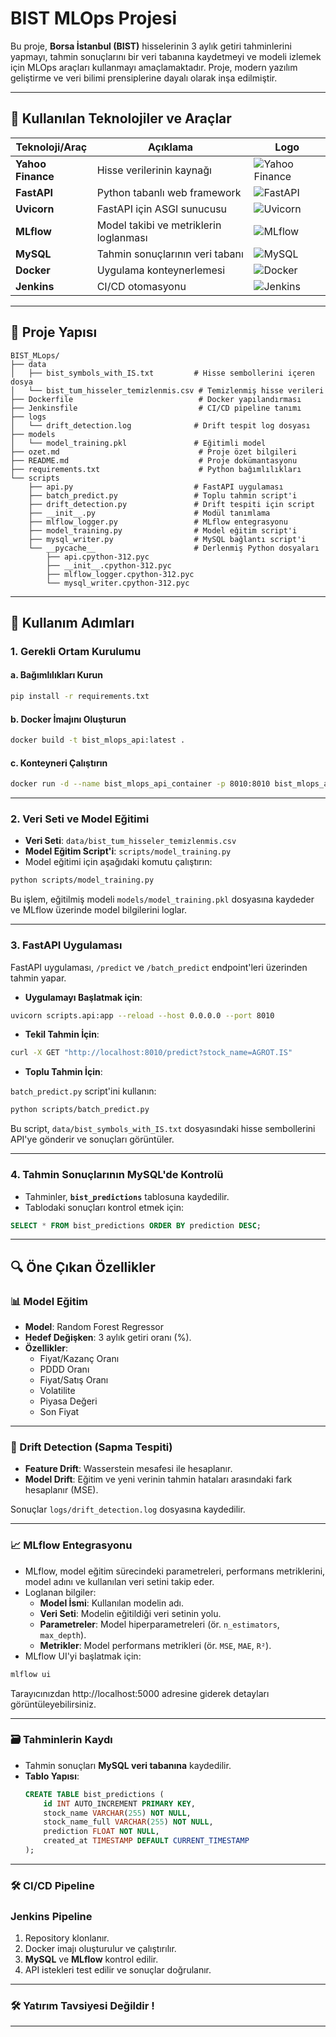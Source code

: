 # BIST MLOps Projesi

Bu proje, **Borsa İstanbul (BIST)** hisselerinin 3 aylık getiri tahminlerini yapmayı, tahmin sonuçlarını bir veri tabanına kaydetmeyi ve modeli izlemek için MLOps araçları kullanmayı amaçlamaktadır. Proje, modern yazılım geliştirme ve veri bilimi prensiplerine dayalı olarak inşa edilmiştir.

---

## 🚀 Kullanılan Teknolojiler ve Araçlar

| Teknoloji/Araç   | Açıklama                                 | Logo                                                                                 |
|-------------------|------------------------------------------|--------------------------------------------------------------------------------------|
| **Yahoo Finance**| Hisse verilerinin kaynağı               | ![Yahoo Finance](https://upload.wikimedia.org/wikipedia/commons/8/8f/Yahoo%21_Finance_logo_2021.png) |
| **FastAPI**       | Python tabanlı web framework              | ![FastAPI](https://miro.medium.com/v2/resize:fit:1023/1*du7p50wS_fIsaC_lR18qsg.png)                        |
| **Uvicorn**       | FastAPI için ASGI sunucusu              | ![Uvicorn](https://www.uvicorn.org/uvicorn.png)                        |
| **MLflow**        | Model takibi ve metriklerin loglanması  | ![MLflow](https://miro.medium.com/v2/resize:fit:750/0*jYRVQGwW29Te4cPq.png)                   |
| **MySQL**         | Tahmin sonuçlarının veri tabanı         | ![MySQL](https://www.mysql.com/common/logos/logo-mysql-170x115.png)                 |
| **Docker**        | Uygulama konteynerlemesi               | ![Docker](https://www.docker.com/wp-content/uploads/2022/03/vertical-logo-monochromatic.png) |
| **Jenkins**       | CI/CD otomasyonu                       | ![Jenkins](https://www.jenkins.io/images/logos/jenkins/jenkins.svg)                 |

---

## 📂 Proje Yapısı

```plaintext
BIST_MLops/
├── data
│   ├── bist_symbols_with_IS.txt         # Hisse sembollerini içeren dosya
│   └── bist_tum_hisseler_temizlenmis.csv # Temizlenmiş hisse verileri
├── Dockerfile                            # Docker yapılandırması
├── Jenkinsfile                           # CI/CD pipeline tanımı
├── logs
│   └── drift_detection.log              # Drift tespit log dosyası
├── models
│   └── model_training.pkl               # Eğitimli model
├── ozet.md                               # Proje özet bilgileri
├── README.md                             # Proje dokümantasyonu
├── requirements.txt                      # Python bağımlılıkları
└── scripts
    ├── api.py                           # FastAPI uygulaması
    ├── batch_predict.py                 # Toplu tahmin script'i
    ├── drift_detection.py               # Drift tespiti için script
    ├── __init__.py                      # Modül tanımlama
    ├── mlflow_logger.py                 # MLflow entegrasyonu
    ├── model_training.py                # Model eğitim script'i
    ├── mysql_writer.py                  # MySQL bağlantı script'i
    └── __pycache__                      # Derlenmiş Python dosyaları
        ├── api.cpython-312.pyc
        ├── __init__.cpython-312.pyc
        ├── mlflow_logger.cpython-312.pyc
        └── mysql_writer.cpython-312.pyc
```

---

## 🚀 Kullanım Adımları

### 1. Gerekli Ortam Kurulumu

#### a. Bağımlılıkları Kurun
```bash
pip install -r requirements.txt
```

#### b. Docker İmajını Oluşturun
```bash
docker build -t bist_mlops_api:latest .
```

#### c. Konteyneri Çalıştırın
```bash
docker run -d --name bist_mlops_api_container -p 8010:8010 bist_mlops_api:latest
```

---

### 2. Veri Seti ve Model Eğitimi
- **Veri Seti**: `data/bist_tum_hisseler_temizlenmis.csv`
- **Model Eğitim Script'i**: `scripts/model_training.py`
- Model eğitimi için aşağıdaki komutu çalıştırın:

```bash
python scripts/model_training.py
```
Bu işlem, eğitilmiş modeli `models/model_training.pkl` dosyasına kaydeder ve MLflow üzerinde model bilgilerini loglar.

---

### 3. FastAPI Uygulaması
FastAPI uygulaması, `/predict` ve `/batch_predict` endpoint'leri üzerinden tahmin yapar.

- **Uygulamayı Başlatmak için**:

```bash
uvicorn scripts.api:app --reload --host 0.0.0.0 --port 8010
```

- **Tekil Tahmin İçin**:

```bash
curl -X GET "http://localhost:8010/predict?stock_name=AGROT.IS"
```

- **Toplu Tahmin İçin**:

`batch_predict.py` script'ini kullanın:

```bash
python scripts/batch_predict.py
```
Bu script, `data/bist_symbols_with_IS.txt` dosyasındaki hisse sembollerini API'ye gönderir ve sonuçları görüntüler.

---

### 4. Tahmin Sonuçlarının MySQL'de Kontrolü
- Tahminler, **`bist_predictions`** tablosuna kaydedilir.
- Tablodaki sonuçları kontrol etmek için:

```sql
SELECT * FROM bist_predictions ORDER BY prediction DESC;
```

---

## 🔍 Öne Çıkan Özellikler

### 📊 Model Eğitim
- **Model**: Random Forest Regressor
- **Hedef Değişken**: 3 aylık getiri oranı (%).
- **Özellikler**:
  - Fiyat/Kazanç Oranı
  - PDDD Oranı
  - Fiyat/Satış Oranı
  - Volatilite
  - Piyasa Değeri
  - Son Fiyat

---

### 🔄 Drift Detection (Sapma Tespiti)
- **Feature Drift**: Wasserstein mesafesi ile hesaplanır.
- **Model Drift**: Eğitim ve yeni verinin tahmin hataları arasındaki fark hesaplanır (MSE).

Sonuçlar `logs/drift_detection.log` dosyasına kaydedilir.

---

### 📈 MLflow Entegrasyonu
- MLflow, model eğitim sürecindeki parametreleri, performans metriklerini, model adını ve kullanılan veri setini takip eder.
- Loglanan bilgiler:
  - **Model İsmi**: Kullanılan modelin adı.
  - **Veri Seti**: Modelin eğitildiği veri setinin yolu.
  - **Parametreler**: Model hiperparametreleri (ör. `n_estimators`, `max_depth`).
  - **Metrikler**: Model performans metrikleri (ör. `MSE`, `MAE`, `R²`).
- MLflow UI'yi başlatmak için:

```bash
mlflow ui
```

Tarayıcınızdan http://localhost:5000 adresine giderek detayları görüntüleyebilirsiniz.

---

### 🗃️ Tahminlerin Kaydı
- Tahmin sonuçları **MySQL veri tabanına** kaydedilir.
- **Tablo Yapısı**:
  ```sql
  CREATE TABLE bist_predictions (
      id INT AUTO_INCREMENT PRIMARY KEY,
      stock_name VARCHAR(255) NOT NULL,
      stock_name_full VARCHAR(255) NOT NULL,
      prediction FLOAT NOT NULL,
      created_at TIMESTAMP DEFAULT CURRENT_TIMESTAMP
  );
  ```

---

### 🛠️ CI/CD Pipeline
### Jenkins Pipeline
1. Repository klonlanır.
2. Docker imajı oluşturulur ve çalıştırılır.
3. **MySQL** ve **MLflow** kontrol edilir.
4. API istekleri test edilir ve sonuçlar doğrulanır.

---

### 🛠️ Yatırım Tavsiyesi Değildir !
---
